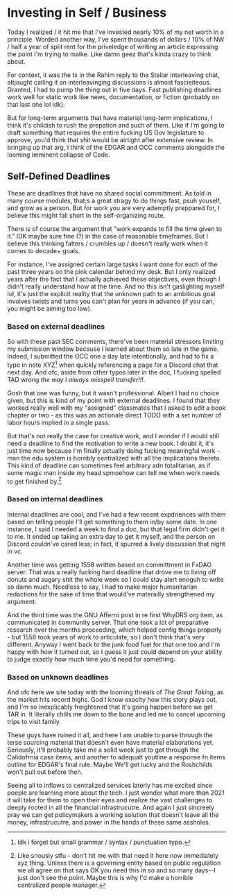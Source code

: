 # Investing in Self / Business

Today I realized / it hit me that I've invested nearly 10% of my net worth in a principle. Worded another way, I've spent thousands of dollars / 10% of NW / half a year of split rent for the priveledge of writing an article expressing the point I'm trying to malke. Like damn geez that's kinda crazy to think about.

For context, it was the tx in the Rahim reply to the Stellar interleaving chat, altjought calling it an interleavinging discussions is almost fascieiteous. Granted, I had to pump the thing out in five days. Fast publishing deadlines work well for static work like news, documentation, or fiction (probably on that last one lol idk). 

But for long-term arguments that have material long-term implications, I think it's childish to rush the prepation and such of them. Like if I'm going to draft something that requires the entire fucking US Gov legislature to approve, you'd think that shit would be airtight after extensive review. In bringing up that arg, I think of the EDGAR and OCC comments alongside the looming imminent collapse of Cede.

## Self-Defined Deadlines

These are deadlines that have no shared social committment. As told in many course modules, that;s a great stragy to do things fast, psuh youself, and grow as a person. But for work you are very ademptly preppared for, I believe this might fall short in the self-organizing route.

There is of course the argument that "work expands to fill the time given to it." IDK maybe sure fine (?) in the case of reasonable timeframes. But I believe this thinking falters / crumbles up / doesn't really work when it comes to decade+ goals.

For instance, I've assigned certain large tasks I want done for each of the past three years on the pink calendar behind my desk. But I only realized years after the fact that I actually achieved these objectives, even though I didn't really understand how at the time. And no this isn't gaslighting myself lol, it's just the explicit reality that the unknown path to an ambitious goal involves twists and turns you can't plan for years in advance (if you can, you might be aiming too low).

### Based on external deadlines

So with these past SEC comments, there've been material stressors limiting my submission window because I learned about them so late in the game. Indeed, I submitted the OCC one a day late intentionally, and had to fix a typo in note XYZ[^i] when quickly referencing a page for a Discord chat that next day. And ofc, aside from other typos later in the doc, I fucking spelled TAD wrong _the way I always misspell transfer!!!_.

Gosh that one was funny, but it wasn't professional. Albeit I had no choice given, but this is kind of my point with external deadlines. I found that they worked really well with my "assigned" classmates that I asked to edit a book chapter or two - as this was an actionale direct TODO with a set number of labor hours implied in a single pass.

But that's not really the case for creative work, and I wonder if I would still need a deadline to find the motivation to write a new book. I doubt it, it's just time now because I'm finally actually doing fucking meaningful work - man the edu system is horribly centralized with all the implications thereto. This kind of deadline can sometimes feel arbitrary adn totalitarian, as if some magic man inside my head spmoehow can tell me when work needs to get finished by.[^f]

### Based on internal deadlines

Internal deadlines are cool, and I've had a few recent expdriences with them based on telling people I'll get something to them in/by some date. In one instance, I said I needed a week to find a doc, but that legal firm didn't get it to me. It ended up taking an extra day to get it myself, and the person on Discord couldn've cared less; in fact, it spurred a lively discussion that night in vc.

Another time was getting 1558 written based on committment in FxDAO server. That was a really fucking hard deadline that drove me to living off donuts and sugary shit the whole week so I could stay alert enoguh to write so damn much. Needless to say, I had to make major humanitarian redactions for the sake of time that would've materailly strengthened my argument.

And the third time was the GNU Afferro post in re first WhyDRS org item, as communicated in community server. That one took a lot of preparative research over the months proceeding, which helped config things properly - but 1558 took years of work to articulate, so I don't think that's very different. Anyway I went back to the junk food fuel for that one too and I'm happy with how it turned out, so I guess it just could depend on your ability to judge exactly how much time you'd need for something.

### Based on unknown deadlines

And ofc here we site today with the looming threats of _The Great Taking_, as the market hits record highs. God I know exaclty how this story plays out, and I'm so inexplicably freightened that it's going happen before we get TAR in. It literally chills me down to the bone and led me to cancel upcoming trips to visit family.

These guys have ruined it all, and here I am unable to parse through the terse sourcing material that doesn't even have material elaborations yet. Seriously, it'll probably take me a solid week just to get through the Calidofrnia case items, and another to adequalt youtline a response fn items outline for EDGAR's final rule. Maybe We'll get lucky and the Roshchilds won't pull out before then.

Seeing all to inflows to centralized services laterly has me excited since poeple are learning more about the tech. I just wonder what more than 2021 it will take for them to open their eyes and realize the vast challenges to deeply rooted in all the financial infrastrucutre. And again I just sincreely pray we can get policymakers a working solution that doesn't leave all the money, infrastrucutre, and power in the hands of these same assholes.

[^i]: Idk i forget but small grammar / syntax / punctuation typo.

[^f]: Like sriously stfu - don't hit me with that need it here now immediately xyz thing. Unless there is a governing entity based on public regulation we all agree on that says OK you need this in so and so many days--I just don't see the point. Maybe this is why I'd make a horrible centralized people manager.
